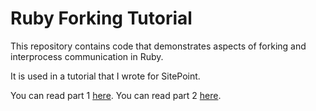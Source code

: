 # Ruby Forking Tutorial

This repository contains code that demonstrates aspects of forking and
interprocess communication in Ruby. 

It is used in a tutorial that I wrote for SitePoint.

You can read part 1 [here](http://www.sitepoint.com/forking-ipc-ruby-part/).
You can read part 2 [here](http://www.sitepoint.com/forking-ipc-ruby-part-ii/).
